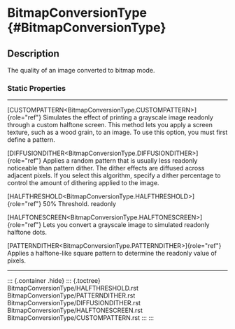 BitmapConversionType {#BitmapConversionType}
====================

Description
-----------

The quality of an image converted to bitmap mode.

### Static Properties

  ----------------------------------------------------------------------- -------------------------------------------------------
  [CUSTOMPATTERN\<BitmapConversionType.CUSTOMPATTERN\>]{role="ref"}       Simulates the effect of printing a grayscale image
  readonly                                                                through a custom halftone screen. This method lets you
                                                                          apply a screen texture, such as a wood grain, to an
                                                                          image. To use this option, you must first define a
                                                                          pattern.

  [DIFFUSIONDITHER\<BitmapConversionType.DIFFUSIONDITHER\>]{role="ref"}   Applies a random pattern that is usually less
  readonly                                                                noticeable than pattern dither. The dither effects are
                                                                          diffused across adjacent pixels. If you select this
                                                                          algorithm, specify a dither percentage to control the
                                                                          amount of dithering applied to the image.

  [HALFTHRESHOLD\<BitmapConversionType.HALFTHRESHOLD\>]{role="ref"}       50% Threshold.
  readonly                                                                

  [HALFTONESCREEN\<BitmapConversionType.HALFTONESCREEN\>]{role="ref"}     Lets you convert a grayscale image to simulated
  readonly                                                                halftone dots.

  [PATTERNDITHER\<BitmapConversionType.PATTERNDITHER\>]{role="ref"}       Applies a halftone-like square pattern to determine the
  readonly                                                                value of pixels.
  ----------------------------------------------------------------------- -------------------------------------------------------

::: {.container .hide}
::: {.toctree}
BitmapConversionType/HALFTHRESHOLD.rst
BitmapConversionType/PATTERNDITHER.rst
BitmapConversionType/DIFFUSIONDITHER.rst
BitmapConversionType/HALFTONESCREEN.rst
BitmapConversionType/CUSTOMPATTERN.rst
:::
:::
